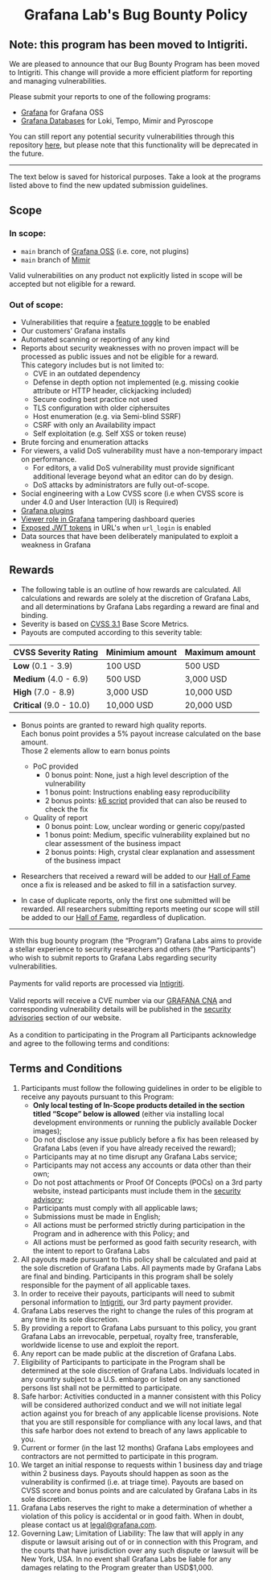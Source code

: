 # <p align="center">Grafana Lab's Bug Bounty Policy<p align="center">

## Note: this program has been moved to Intigriti. 
We are pleased to announce that our Bug Bounty Program has been moved to Intigriti. This change will provide a more efficient platform for reporting and managing vulnerabilities.

Please submit your reports to one of the following programs:

* [Grafana](https://app.intigriti.com/programs/grafanalabs/grafanaossbbp/detail) for Grafana OSS
* [Grafana Databases](https://app.intigriti.com/programs/grafanalabs/grafanalabs/detail) for Loki, Tempo, Mimir and Pyroscope

You can still report any potential security vulnerabilities through this repository [here](https://github.com/grafana/bugbounty/security/advisories/new), but please note that this functionality will be deprecated in the future.

---
The text below is saved for historical purposes. Take a look at the programs listed above to find the new updated submission guidelines.


## Scope

### In scope:
* `main` branch of [Grafana OSS](https://github.com/grafana/grafana) (i.e. core, not plugins)
* `main` branch of [Mimir](https://github.com/grafana/mimir)

Valid vulnerabilities on any product not explicitly listed in scope will be accepted but not eligible for a reward.

### Out of scope:
* Vulnerabilities that require a [feature toggle](https://grafana.com/docs/grafana/latest/setup-grafana/configure-grafana/#feature_toggles) to be enabled
* Our customers’ Grafana installs
* Automated scanning or reporting of any kind
* Reports about security weaknesses with no proven impact will be processed as public issues and not be eligible for a reward.\
  This category includes but is not limited to:
    * CVE in an outdated dependency
    * Defense in depth option not implemented (e.g. missing cookie attribute or HTTP header, clickjacking included)
    * Secure coding best practice not used
    * TLS configuration with older ciphersuites
    * Host enumeration (e.g. via Semi-blind SSRF)
    * CSRF with only an Availability impact
    * Self exploitation (e.g. Self XSS or token reuse)
* Brute forcing and enumeration attacks
* For viewers, a valid DoS vulnerability must have a non-temporary impact on performance.
    * For editors, a valid DoS vulnerability must provide significant additional leverage beyond what an editor can do by design.
    * DoS attacks by administrators are fully out-of-scope.
* Social engineering with a Low CVSS score (i.e when CVSS score is under 4.0 and User Interaction (UI) is Required)
* [Grafana plugins](https://grafana.com/grafana/plugins/)
* [Viewer role in Grafana](https://grafana.com/docs/grafana/latest/setup-grafana/configure-security/#limit-viewer-query-permissions) tampering dashboard queries
* [Exposed JWT tokens](https://grafana.com/docs/grafana/latest/setup-grafana/configure-security/configure-authentication/jwt/#url-login) in URL's when `url_login` is enabled
* Data sources that have been deliberately manipulated to exploit a weakness in Grafana

## Rewards

* The following table is an outline of how rewards are calculated. All calculations and rewards are solely at the discretion of Grafana Labs, and all determinations by Grafana Labs regarding a reward are final and binding.
* Severity is based on [CVSS 3.1](https://nvd.nist.gov/vuln-metrics/cvss/v3-calculator) Base Score Metrics.
* Payouts are computed according to this severity table:

| **CVSS Severity Rating** | **Minimium amount** | **Maximum amount** |
| -------------------- | --------------- | -------------- |
| **Low** (0.1 - 3.9) | 100 USD | 500 USD |
| **Medium** (4.0 - 6.9) | 500 USD | 3,000 USD |
| **High** (7.0 - 8.9) | 3,000 USD | 10,000 USD |
| **Critical** (9.0 - 10.0) | 10,000 USD | 20,000 USD |

* Bonus points are granted to reward high quality reports.\
  Each bonus point provides a 5% payout increase calculated on the base amount.\
  Those 2 elements allow to earn bonus points
    * PoC provided
        * 0 bonus point: None, just a high level description of the vulnerability
        * 1 bonus point:  Instructions enabling easy reproducibility
        * 2 bonus points: [k6 script](https://k6.io/) provided that can also be reused to check the fix
    * Quality of report
        * 0 bonus point: Low, unclear wording or generic copy/pasted
        * 1 bonus point: Medium, specific vulnerability explained but no clear assessment of the business impact
        * 2 bonus points: High, crystal clear explanation and assessment of the business impact

* Researchers that received a reward will be added to our [Hall of Fame](https://grafana.com/security/hall-of-fame/) once a fix is released and be asked to fill in a satisfaction survey.
* In case of duplicate reports, only the first one submitted will be rewarded. All researchers submitting reports meeting our scope will still be added to our [Hall of Fame](https://grafana.com/security/hall-of-fame/), regardless of duplication.

---

With this bug bounty program (the “Program”) Grafana Labs aims to provide a stellar experience to security researchers and others (the “Participants”) who wish to submit reports to Grafana Labs regarding security vulnerabilities.\
\
Payments for valid reports are processed via [Intigriti](https://www.intigriti.com/).\
\
Valid reports will receive a CVE number via our [GRAFANA CNA](https://www.cve.org/PartnerInformation/ListofPartners/partner/GRAFANA) and corresponding vulnerability details will be published in the [security advisories](https://grafana.com/security/security-advisories/) section of our website.\
\
As a condition to participating in the Program all Participants acknowledge and agree to the following terms and conditions:

## Terms and Conditions

1. Participants must follow the following guidelines in order to be eligible to receive any payouts pursuant to this Program:
    * **Only local testing of In-Scope products detailed in the section titled “Scope” below is allowed** (either via installing local development environments or running the publicly available Docker images);
    * Do not disclose any issue publicly before a fix has been released by Grafana Labs (even if you have already received the reward);
    * Participants may at no time disrupt any Grafana Labs service;
    * Participants may not access any accounts or data other than their own;
    * Do not post attachments or Proof Of Concepts (POCs) on a 3rd party website, instead participants must include them in the [security advisory](https://github.com/grafana/bugbounty/security/advisories);
    * Participants must comply with all applicable laws;
    * Submissions must be made in English;
    * All actions must be performed strictly during participation in the Program and in adherence with this Policy; and
    * All actions must be performed as good faith security research, with the intent to report to Grafana Labs
2. All payouts made pursuant to this policy shall be calculated and paid at the sole discretion of Grafana Labs. All payments made by Grafana Labs are final and binding. Participants in this program shall be solely responsible for the payment of all applicable taxes.
3. In order to receive their payouts, participants will need to submit personal information to [Intigriti](https://www.intigriti.com/), our 3rd party payment provider.
4. Grafana Labs reserves the right to change the rules of this program at any time in its sole discretion.
5. By providing a report to Grafana Labs pursuant to this policy, you grant Grafana Labs an irrevocable, perpetual, royalty free, transferable, worldwide license to use and exploit the report.
6. Any report can be made public at the discretion of Grafana Labs.
7. Eligibility of Participants to participate in the Program shall be determined at the sole discretion of Grafana Labs. Individuals located in any country subject to a U.S. embargo or listed on any sanctioned persons list shall not be permitted to participate.
8. Safe harbor: Activities conducted in a manner consistent with this Policy will be considered authorized conduct and we will not initiate legal action against you for breach of any applicable license provisions. Note that you are still responsible for compliance with any local laws, and that this safe harbor does not extend to breach of any laws applicable to you.
9. Current or former (in the last 12 months) Grafana Labs employees and contractors are not permitted to participate in this program.
10. We target an initial response to requests within 1 business day and triage within 2 business days. Payouts should happen as soon as the vulnerability is confirmed (i.e. at triage time). Payouts are based on CVSS score and bonus points and are calculated by Grafana Labs in its sole discretion.
11. Grafana Labs reserves the right to make a determination of whether a violation of this policy is accidental or in good faith. When in doubt, please contact us at legal@grafana.com.
12. Governing Law; Limitation of Liability: The law that will apply in any dispute or lawsuit arising out of or in connection with this Program, and the courts that have jurisdiction over any such dispute or lawsuit will be New York, USA. In no event shall Grafana Labs be liable for any damages relating to the Program greater than USD$1,000.

